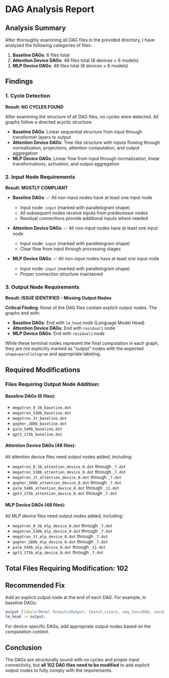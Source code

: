 # DAG Analysis Report

## Analysis Summary

After thoroughly examining all DAG files in the provided directory, I have analyzed the following categories of files:

1. **Baseline DAGs**: 6 files total
2. **Attention Device DAGs**: 48 files total (8 devices × 6 models)
3. **MLP Device DAGs**: 48 files total (8 devices × 6 models)

## Findings

### 1. Cycle Detection
**Result: NO CYCLES FOUND**

After examining the structure of all DAG files, no cycles were detected. All graphs follow a directed acyclic structure:

- **Baseline DAGs**: Linear sequential structure from input through transformer layers to output
- **Attention Device DAGs**: Tree-like structure with inputs flowing through normalization, projections, attention computation, and output aggregation
- **MLP Device DAGs**: Linear flow from input through normalization, linear transformations, activation, and output aggregation

### 2. Input Node Requirements
**Result: MOSTLY COMPLIANT**

- **Baseline DAGs**: ✅ All non-input nodes have at least one input node
  - Input node: `input` (marked with parallelogram shape)
  - All subsequent nodes receive inputs from predecessor nodes
  - Residual connections provide additional inputs where needed

- **Attention Device DAGs**: ✅ All non-input nodes have at least one input node
  - Input node: `input` (marked with parallelogram shape)
  - Clear flow from input through processing stages

- **MLP Device DAGs**: ✅ All non-input nodes have at least one input node
  - Input node: `input` (marked with parallelogram shape)
  - Proper connection structure maintained

### 3. Output Node Requirements
**Result: ISSUE IDENTIFIED - Missing Output Nodes**

**Critical Finding**: None of the DAG files contain explicit output nodes. The graphs end with:

- **Baseline DAGs**: End with `lm_head` node (Language Model Head)
- **Attention Device DAGs**: End with `residual1` node
- **MLP Device DAGs**: End with `residual2` node

While these terminal nodes represent the final computation in each graph, they are not explicitly marked as "output" nodes with the expected `shape=parallelogram` and appropriate labeling.

## Required Modifications

### Files Requiring Output Node Addition:

#### Baseline DAGs (6 files):
- `megatron_8_3b_baseline.dot`
- `megatron_530b_baseline.dot`
- `megatron_1t_baseline.dot`
- `gopher_280b_baseline.dot`
- `palm_540b_baseline.dot`
- `gpt3_175b_baseline.dot`

#### Attention Device DAGs (48 files):
All attention device files need output nodes added, including:
- `megatron_8_3b_attention_device_0.dot` through `_7.dot`
- `megatron_530b_attention_device_0.dot` through `_7.dot`
- `megatron_1t_attention_device_0.dot` through `_7.dot`
- `gopher_280b_attention_device_0.dot` through `_7.dot`
- `palm_540b_attention_device_0.dot` through `_11.dot`
- `gpt3_175b_attention_device_0.dot` through `_7.dot`

#### MLP Device DAGs (48 files):
All MLP device files need output nodes added, including:
- `megatron_8_3b_mlp_device_0.dot` through `_7.dot`
- `megatron_530b_mlp_device_0.dot` through `_7.dot`
- `megatron_1t_mlp_device_0.dot` through `_7.dot`
- `gopher_280b_mlp_device_0.dot` through `_7.dot`
- `palm_540b_mlp_device_0.dot` through `_11.dot`
- `gpt3_175b_mlp_device_0.dot` through `_7.dot`

## Total Files Requiring Modification: 102

## Recommended Fix

Add an explicit output node at the end of each DAG. For example, in baseline DAGs:

```dot
output [label="Model Output\nOutput: [batch_size=1, seq_len=2048, vocab=51200]\nGPU: 0", shape=parallelogram, fillcolor=lightblue];
lm_head -> output;
```

For device-specific DAGs, add appropriate output nodes based on the computation context.

## Conclusion

The DAGs are structurally sound with no cycles and proper input connectivity, but **all 102 DAG files need to be modified** to add explicit output nodes to fully comply with the requirements.